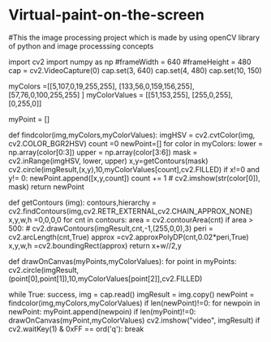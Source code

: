 # Virtual-paint-on-the-screen
#This the image processing project which is made by using openCV library of python and image processsing concepts

import cv2
import numpy as np
#frameWidth = 640
#frameHeight = 480
cap = cv2.VideoCapture(0)
cap.set(3, 640)
cap.set(4, 480)
cap.set(10, 150)

myColors =[[5,107,0,19,255,255],
           [133,56,0,159,156,255],
           [57,76,0,100,255,255]
           ]
myColorValues = [[51,153,255],
                 [255,0,255],
                 [0,255,0]]

myPoint = []

def findcolor(img,myColors,myColorValues):
    imgHSV = cv2.cvtColor(img, cv2.COLOR_BGR2HSV)
    count =0
    newPoint=[]
    for color in myColors:
        lower = np.array(color[0:3])
        upper = np.array(color[3:6])
        mask = cv2.inRange(imgHSV, lower, upper)
        x,y=getContours(mask)
        cv2.circle(imgResult,(x,y),10,myColorValues[count],cv2.FILLED)
        if x!=0 and y!= 0:
            newPoint.append([x,y,count])
        count += 1
       # cv2.imshow(str(color[0]), mask)
    return newPoint

def getContours (img):
    contours,hierarchy = cv2.findContours(img,cv2.RETR_EXTERNAL,cv2.CHAIN_APPROX_NONE)
    x,y,w,h =0,0,0,0
    for cnt in contours:
        area = cv2.contourArea(cnt)
        if area > 500:
           # cv2.drawContours(imgResult,cnt,-1,(255,0,0),3)
            peri = cv2.arcLength(cnt,True)
            approx =cv2.approxPolyDP(cnt,0.02*peri,True)
            x,y,w,h =cv2.boundingRect(approx)
    return x+w//2,y

def drawOnCanvas(myPoints,myColorValues):
    for point in myPoints:
        cv2.circle(imgResult,(point[0],point[1]),10,myColorValues[point[2]],cv2.FILLED)


while True:
    success, img = cap.read()
    imgResult = img.copy()
    newPoint = findcolor(img,myColors,myColorValues)
    if len(newPoint)!=0:
        for newpoin in newPoint:
            myPoint.append(newpoin)
        if len(myPoint)!=0:
            drawOnCanvas(myPoint,myColorValues)
    cv2.imshow("video", imgResult)
    if cv2.waitKey(1) & 0xFF == ord('q'):
        break

